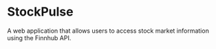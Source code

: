 # StockPulse
A web application that allows users to access stock market information using the Finnhub API. 
